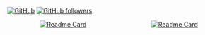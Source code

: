 [![GitHub](https://img.shields.io/badge/GitHub-%23121011?style=for-the-badge&logo=github&logoColor=white)](https://github.com/AZYoung233)
[![GitHub followers](https://img.shields.io/github/followers/AZYoung233?style=for-the-badge&logo=github&label=Followers)](https://github.com/AZYoung233)

<div style="display: flex; flex-wrap: wrap; justify-content: space-around;">
<!--     <a href="https://github.com/OpenBMB/MiniCPM"><img src="https://github-readme-stats.vercel.app/api/pin/?username=OpenBMB&amp;repo=MiniCPM" alt="Readme Card" /></a> -->
    <a href="https://github.com/AZYoung233/CLGSI"><img src="https://github-readme-stats.vercel.app/api/pin/?username=AZYoung233&repo=CLGSI" alt="Readme Card" /></a>
    <a href="https://github.com/AZYoung233/MSE-Adapter"><img src="https://github-readme-stats.vercel.app/api/pin/?username=AZYoung233&repo=MSE-Adapter" alt="Readme Card" /></a>
    


    
</div>


